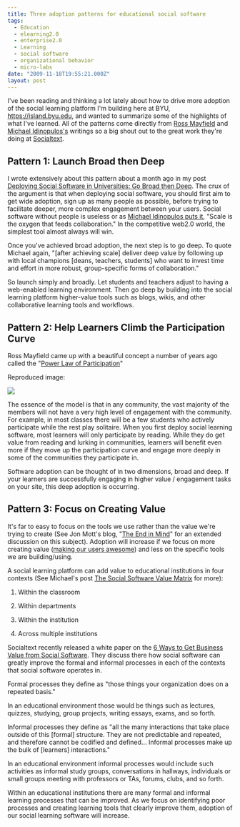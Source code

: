 ```yaml
---
title: Three adoption patterns for educational social software
tags:
  - Education
  - elearning2.0
  - enterprise2.0
  - Learning
  - social software
  - organizational behavior
  - micro-labs
date: "2009-11-18T19:55:21.000Z"
layout: post
---
```


I've been reading and thinking a lot lately about how to drive more adoption of the social learning platform I'm building here at BYU, https://island.byu.edu, and wanted to summarize some of the highlights of what I've learned. All of the patterns come directly from [Ross Mayfield][0] and [Michael Idinopulos's][1] writings so a big shout out to the great work they're doing at [Socialtext][2].  

  


## Pattern 1: Launch Broad then Deep  

I wrote extensively about this pattern about a month ago in my post [Deploying Social Software in Universities: Go Broad then Deep][3]. The crux of the argument is that when deploying social software, you should first aim to get wide adoption, sign up as many people as possible, before trying to facilitate deeper, more complex engagement between your users. Social software without people is useless or as [Michael Idinopulos puts it][4], "Scale is the oxygen that feeds collaboration." In the competitive web2.0 world, the simplest tool almost always will win.  

  

Once you've achieved broad adoption, the next step is to go deep. To quote Michael again, "\[after achieving scale\] deliver deep value by following up with local champions \[deans, teachers, students\] who want to invest time and effort in more robust, group-specific forms of collaboration."  

  

So launch simply and broadly. Let students and teachers adjust to having a web-enabled learning environment. Then go deep by building into the social learning platform higher-value tools such as blogs, wikis, and other collaborative learning tools and workflows.  

  


## Pattern 2: Help Learners Climb the Participation Curve  

Ross Mayfield came up with a beautiful concept a number of years ago called the "[Power Law of Participation][5]"  

  

Reproduced image:  

[![](http://kyle.mathews2000.com/files/power-law-participation.jpg)][6]  

  

The essence of the model is that in any community, the vast majority of the members will not have a very high level of engagement with the community. For example, in most classes there will be a few students who actively participate while the rest play solitaire. When you first deploy social learning software, most learners will only participate by reading. While they do get value from reading and lurking in communities, learners will benefit even more if they move up the participation curve and engage more deeply in some of the communities they participate in.  

  

Software adoption can be thought of in two dimensions, broad and deep. If your learners are successfully engaging in higher value / engagement tasks on your site, this deep adoption is occurring.  

  


## Pattern 3: Focus on Creating Value  

It's far to easy to focus on the tools we use rather than the value we're trying to create (See Jon Mott's blog, "[The End in Mind][7]" for an extended discussion on this subject). Adoption will increase if we focus on more creating value ([making our users awesome][8]) and less on the specific tools we are building/using.  

  

A social learning platform can add value to educational institutions in four contexts (See Michael's post [The Social Software Value Matrix][9] for more):  


  

1. Within the classroom  

2. Within departments  

3. Within the institution  

4. Across multiple institutions  

  

  

Socialtext recently released a white paper on the [6 Ways to Get Business Value from Social Software][10]. They discuss there how social software can greatly improve the formal and informal processes in each of the contexts that social software operates in.  

  

Formal processes they define as "those things your organization does on a repeated basis."   

  

In an educational environment those would be things such as lectures, quizzes, studying, group projects, writing essays, exams, and so forth.  

  

Informal processes they define as "all the many interactions that take place outside of this \[formal\] structure. They are not predictable and repeated, and therefore cannot be codified and defined... Informal processes make up the bulk of \[learners\] interactions."   

  

In an educational environment informal processes would include such activities as informal study groups, conversations in hallways, individuals or small groups meeting with professors or TAs, forums, clubs, and so forth.  

  

Within an educational institutions there are many formal and informal learning processes that can be improved. As we focus on identifying poor processes and creating learning tools that clearly improve them, adoption of our social learning software will increase.

[0]: http://ross.typepad.com/
[1]: http://michaeli.typepad.com/my_weblog/
[2]: http://www.socialtext.com/
[3]: /deploying-social-software-universities-broad-then-deep
[4]: http://michaeli.typepad.com/my_weblog/2009/08/enterprise-20-skip-the-pilot.html
[5]: http://ross.typepad.com/blog/2006/04/power_law_of_pa.html
[6]: http://michaeli.typepad.com/my_weblog/2009/09/launching-at-scale-.html
[7]: http://www.jonmott.com/blog/2008/06/beginning-with-the-end-in-mind/
[8]: http://www.globalnerdy.com/2009/10/17/its-about-helping-your-users-become-awesome-or-being-better-is-better-by-kathy-sierra/
[9]: http://michaeli.typepad.com/my_weblog/2009/04/the-social-software-value-matrix.html
[10]: http://docs.google.com/gview?a=v&q=cache:vxa4yzS7cNcJ:www.socialtext.com/documents/wp_6WaystoGetBusinessValuefromSocialSoftware.pdf+formal+informal+socialtext&hl=en&gl=us&sig=AFQjCNFjnMdK1kI1rm0w-XW6Vxx0WlzFYQ